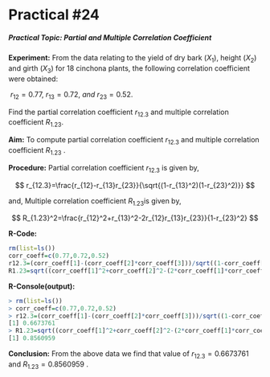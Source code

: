 # Practical #24

##### Practical Topic: Partial and Multiple Correlation Coefficient

**Experiment:** From the data relating to the yield of dry bark $(X_1)$, height $(X_2)$ and girth $(X_3)$ for 18 cinchona plants, the following correlation coefficient were obtained:

​						$r_{12}=0.77,\ r_{13}=0.72,\ and \ r_{23}=0.52.$ 

Find the partial correlation coefficient $r_{12.3}$ and multiple correlation coefficient $R_{1.23}.$  

**Aim:** To compute partial correlation coefficient $r_{12.3}$  and multiple correlation coefficient $R_{1.23}$ .

**Procedure:** Partial correlation coefficient $r_{12.3}$ is given by, 

$$
r_{12.3}=\frac{r_{12}-r_{13}r_{23}}{\sqrt{(1-r_{13}^2)(1-r_{23}^2)}}
$$

and, Multiple correlation coefficient $R_{1.23}$is given by,

$$
R_{1.23}^2=\frac{r_{12}^2+r_{13}^2-2r_{12}r_{13}r_{23}}{1-r_{23}^2}
$$

**R-Code:** 

```R
rm(list=ls())
corr_coeff=c(0.77,0.72,0.52)
r12.3=(corr_coeff[1]-(corr_coeff[2]*corr_coeff[3]))/sqrt((1-corr_coeff[2]^2)*(1-corr_coeff[3]^2));r12.3
R1.23=sqrt((corr_coeff[1]^2+corr_coeff[2]^2-(2*corr_coeff[1]*corr_coeff[2]*corr_coeff[3]))/(1-corr_coeff[3]^2));R1.23
```

**R-Console(output):** 

```R
> rm(list=ls())
> corr_coeff=c(0.77,0.72,0.52)
> r12.3=(corr_coeff[1]-(corr_coeff[2]*corr_coeff[3]))/sqrt((1-corr_coeff[2]^2)*(1-corr_coeff[3]^2));r12.3
[1] 0.6673761
> R1.23=sqrt((corr_coeff[1]^2+corr_coeff[2]^2-(2*corr_coeff[1]*corr_coeff[2]*corr_coeff[3]))/(1-corr_coeff[3]^2));R1.23
[1] 0.8560959
```

**Conclusion:**  From the above data we find that value of $r_{12.3}=0.6673761$   and $R_{1.23}=0.8560959$ .
